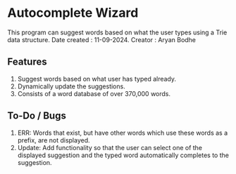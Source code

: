 # Autocomplete Wizard
This program can suggest words based on what the user types using a Trie data structure.
Date created : 11-09-2024.
Creator : Aryan Bodhe

## Features 
1. Suggest words based on what user has typed already.
2. Dynamically update the suggestions.
3. Consists of a word database of over 370,000 words.

## To-Do / Bugs
1. ERR: Words that exist, but have other words which use these words as a prefix, are not displayed.
2. Update: Add functionality so that the user can select one of the displayed suggestion and 
           the typed word automatically completes to the suggestion.